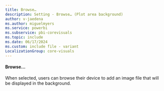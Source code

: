 ```yaml
---
title: Browse…
description: Setting - Browse… (Plot area background)
author: v-jaedena
ms.author: miguelmyers
ms.service: powerbi
ms.subservice: pbi-corevisuals
ms.topic: include
ms.date: 06/17/2024
ms.custom: include file - variant
LocalizationGroup: core-visuals
---
```

#### Browse…

When selected, users can browse their device to add an image file that will be displayed in the background.
